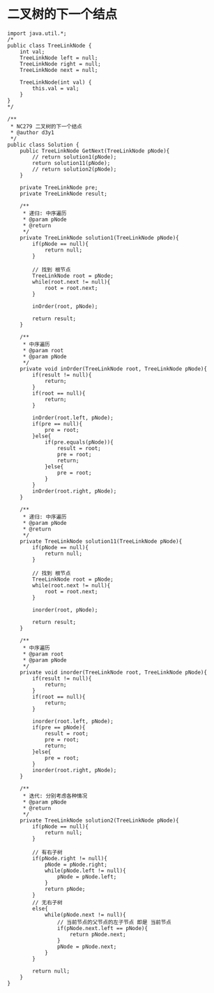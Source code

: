 # 二叉树的下一个结点

    import java.util.*;
    /*
    public class TreeLinkNode {
        int val;
        TreeLinkNode left = null;
        TreeLinkNode right = null;
        TreeLinkNode next = null;
    
        TreeLinkNode(int val) {
            this.val = val;
        }
    }
    */
    
    /**
     * NC279 二叉树的下一个结点
     * @author d3y1
     */
    public class Solution {
        public TreeLinkNode GetNext(TreeLinkNode pNode){
            // return solution1(pNode);
            return solution11(pNode);
            // return solution2(pNode);
        }
    
        private TreeLinkNode pre;
        private TreeLinkNode result;
    
        /**
         * 递归: 中序遍历
         * @param pNode
         * @return
         */
        private TreeLinkNode solution1(TreeLinkNode pNode){
            if(pNode == null){
                return null;
            }
    
            // 找到 根节点
            TreeLinkNode root = pNode;
            while(root.next != null){
                root = root.next;
            }
    
            inOrder(root, pNode);
    
            return result;
        }
    
        /**
         * 中序遍历
         * @param root
         * @param pNode
         */
        private void inOrder(TreeLinkNode root, TreeLinkNode pNode){
            if(result != null){
                return;
            }
            if(root == null){
                return;
            }
    
            inOrder(root.left, pNode);
            if(pre == null){
                pre = root;
            }else{
                if(pre.equals(pNode)){
                    result = root;
                    pre = root;
                    return;
                }else{
                    pre = root;
                }
            }
            inOrder(root.right, pNode);
        }
    
        /**
         * 递归: 中序遍历
         * @param pNode
         * @return
         */
        private TreeLinkNode solution11(TreeLinkNode pNode){
            if(pNode == null){
                return null;
            }
    
            // 找到 根节点
            TreeLinkNode root = pNode;
            while(root.next != null){
                root = root.next;
            }
    
            inorder(root, pNode);
    
            return result;
        }
    
        /**
         * 中序遍历
         * @param root
         * @param pNode
         */
        private void inorder(TreeLinkNode root, TreeLinkNode pNode){
            if(result != null){
                return;
            }
            if(root == null){
                return;
            }
    
            inorder(root.left, pNode);
            if(pre == pNode){
                result = root;
                pre = root;
                return;
            }else{
                pre = root;
            }
            inorder(root.right, pNode);
        }
    
        /**
         * 迭代: 分别考虑各种情况
         * @param pNode
         * @return
         */
        private TreeLinkNode solution2(TreeLinkNode pNode){
            if(pNode == null){
                return null;
            }
    
            // 有右子树
            if(pNode.right != null){
                pNode = pNode.right;
                while(pNode.left != null){
                    pNode = pNode.left;
                }
                return pNode;
            }
            // 无右子树
            else{
                while(pNode.next != null){
                    // 当前节点的父节点的左子节点 即是 当前节点
                    if(pNode.next.left == pNode){
                        return pNode.next;
                    }
                    pNode = pNode.next;
                }
            }
    
            return null;
        }
    }
    
    

